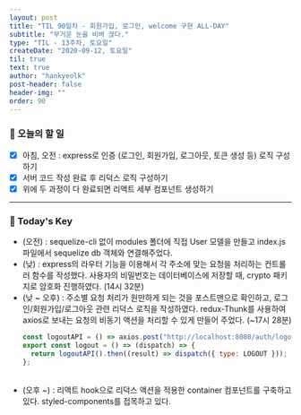 ```yaml
---
layout: post
title: "TIL 90일차 - 회원가입, 로그인, welcome 구현 ALL-DAY"
subtitle: "무거운 눈을 비벼 끊다."
type: "TIL - 13주차, 토요일"
createDate: "2020-09-12, 토요일"
til: true
text: true
author: "hankyeolk"
post-header: false
header-img: ""
order: 90
---
```


### 📅 오늘의 할 일

- [x] 아침, 오전 : express로 인증 (로그인, 회원가입, 로그아웃, 토큰 생성 등) 로직 구성하기 <br>
- [x] 서버 코드 작성 완료 후 리덕스 로직 구성하기 <br>
- [x] 위에 두 과정이 다 완료되면 리액트 세부 컴포넌트 생성하기 <br>

---

### 🦄 Today's Key

- (오전) : sequelize-cli 없이 modules 폴더에 직접 User 모델을 만들고 index.js 파일에서 sequelize db 객체와 연결해주었다.
- (낮) : express의 라우터 기능을 이용해서 각 주소에 맞는 요청을 처리하는 컨트롤러 함수를 작성했다. 사용자의 비밀번호는 데이터베이스에 저장할 때, crypto 패키지로 암호화 진행하였다. (14시 32분)
- (낮 ~ 오후) : 주소별 요청 처리가 원만하게 되는 것을 포스트맨으로 확인하고, 로그인/회원가입/로그아웃 관련 리덕스 로직을 작성하였다. redux-Thunk를 사용하여 axios로 보내는 요청의 비동기 액션을 처리할 수 있게 만들어 주었다. (~17시 28분) <br>
  ```js
  const logoutAPI = () => axios.post("http://localhost:8080/auth/logout");
  export const logout = () => (dispatch) => {
    return logoutAPI().then((result) => dispatch({ type: LOGOUT }));
  };
  ```
  <br>
- (오후 ~) : 리액트 hook으로 리덕스 액션을 적용한 container 컴포넌트를 구축하고 있다. styled-components를 접목하고 있다.
